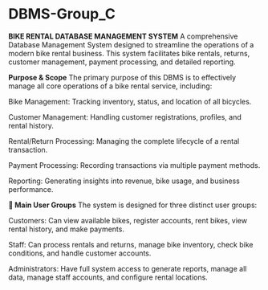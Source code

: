 # DBMS-Group_C
**BIKE RENTAL DATABASE MANAGEMENT SYSTEM**
A comprehensive Database Management System designed to streamline the operations of a modern bike rental business. This system facilitates bike rentals, returns, customer management, payment processing, and detailed reporting.


**Purpose & Scope**
The primary purpose of this DBMS is to effectively manage all core operations of a bike rental service, including:

Bike Management: Tracking inventory, status, and location of all bicycles.

Customer Management: Handling customer registrations, profiles, and rental history.

Rental/Return Processing: Managing the complete lifecycle of a rental transaction.

Payment Processing: Recording transactions via multiple payment methods.

Reporting: Generating insights into revenue, bike usage, and business performance.


**👥 Main User Groups**
The system is designed for three distinct user groups:

Customers: Can view available bikes, register accounts, rent bikes, view rental history, and make payments.

Staff: Can process rentals and returns, manage bike inventory, check bike conditions, and handle customer accounts.

Administrators: Have full system access to generate reports, manage all data, manage staff accounts, and configure rental locations.